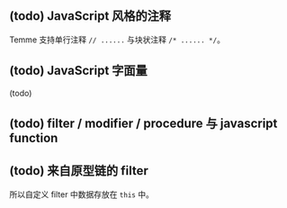 ## (todo) JavaScript 风格的注释

Temme 支持单行注释 `// ......` 与块状注释 `/* ...... */`。

## (todo) JavaScript 字面量

(todo)

## (todo) filter / modifier / procedure 与 javascript function

## (todo) 来自原型链的 filter
所以自定义 filter 中数据存放在 `this` 中。
